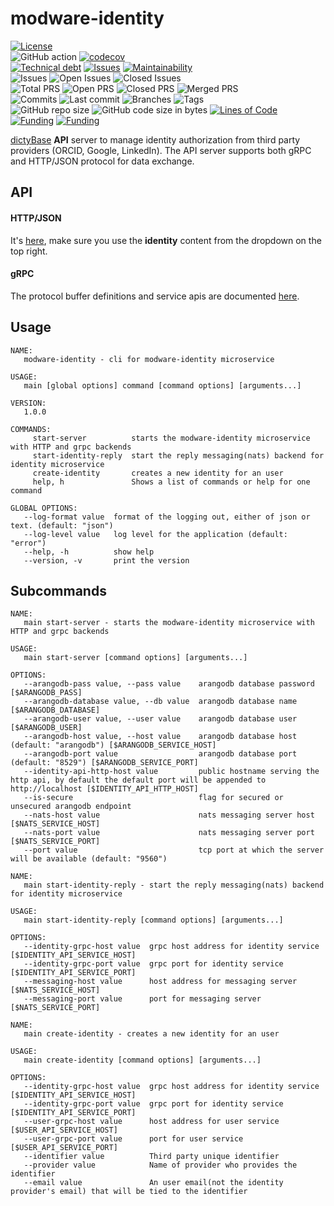 # modware-identity

[![License](https://img.shields.io/badge/License-BSD%202--Clause-blue.svg)](LICENSE)  
![GitHub action](https://github.com/dictyBase/modware-identity/workflows/Continuous%integration/badge.svg)
[![codecov](https://codecov.io/gh/dictyBase/modware-identity/branch/develop/graph/badge.svg)](https://codecov.io/gh/dictyBase/modware-identity)  
[![Technical debt](https://badgen.net/codeclimate/tech-debt/dictyBase/modware-identity)](https://codeclimate.com/github/dictyBase/modware-identity/trends/technical_debt)
[![Issues](https://badgen.net/codeclimate/issues/dictyBase/modware-identity)](https://codeclimate.com/github/dictyBase/modware-identity/issues)
[![Maintainability](https://api.codeclimate.com/v1/badges/21ed283a6186cfa3d003/maintainability)](https://codeclimate.com/github/dictyBase/modware-identity/maintainability)  
![Issues](https://badgen.net/github/issues/dictyBase/modware-identity)
![Open Issues](https://badgen.net/github/open-issues/dictyBase/modware-identity)
![Closed Issues](https://badgen.net/github/closed-issues/dictyBase/modware-identity)  
![Total PRS](https://badgen.net/github/prs/dictyBase/modware-identity)
![Open PRS](https://badgen.net/github/open-prs/dictyBase/modware-identity)
![Closed PRS](https://badgen.net/github/closed-prs/dictyBase/modware-identity)
![Merged PRS](https://badgen.net/github/merged-prs/dictyBase/modware-identity)  
![Commits](https://badgen.net/github/commits/dictyBase/modware-identity/develop)
![Last commit](https://badgen.net/github/last-commit/dictyBase/modware-identity/develop)
![Branches](https://badgen.net/github/branches/dictyBase/modware-identity)
![Tags](https://badgen.net/github/tags/dictyBase/modware-identity/?color=cyan)  
![GitHub repo size](https://img.shields.io/github/repo-size/dictyBase/modware-identity?style=plastic)
![GitHub code size in bytes](https://img.shields.io/github/languages/code-size/dictyBase/modware-identity?style=plastic)
[![Lines of Code](https://badgen.net/codeclimate/loc/dictyBase/modware-identity)](https://codeclimate.com/github/dictyBase/modware-identity/code)  
[![Funding](https://badgen.net/badge/NIGMS/Rex%20L%20Chisholm,dictyBase/yellow?list=|)](https://projectreporter.nih.gov/project_info_description.cfm?aid=9476993)
[![Funding](https://badgen.net/badge/NIGMS/Rex%20L%20Chisholm,DSC/yellow?list=|)](https://projectreporter.nih.gov/project_info_description.cfm?aid=9438930)

[dictyBase](http://dictybase.org) **API** server to manage identity authorization
from third party providers (ORCID, Google, LinkedIn). The API server supports both gRPC
and HTTP/JSON protocol for data exchange.

## API

#### HTTP/JSON

It's [here](https://dictybase.github.io/dictybase-api), make sure you use the **identity** content from the dropdown on the top right.

#### gRPC

The protocol buffer definitions and service apis are documented
[here](https://github.com/dictyBase/dictybaseapis/tree/master/dictybase/identity).

## Usage

```
NAME:
   modware-identity - cli for modware-identity microservice

USAGE:
   main [global options] command [command options] [arguments...]

VERSION:
   1.0.0

COMMANDS:
     start-server          starts the modware-identity microservice with HTTP and grpc backends
     start-identity-reply  start the reply messaging(nats) backend for identity microservice
     create-identity       creates a new identity for an user
     help, h               Shows a list of commands or help for one command

GLOBAL OPTIONS:
   --log-format value  format of the logging out, either of json or text. (default: "json")
   --log-level value   log level for the application (default: "error")
   --help, -h          show help
   --version, -v       print the version
```

## Subcommands

```
NAME:
   main start-server - starts the modware-identity microservice with HTTP and grpc backends

USAGE:
   main start-server [command options] [arguments...]

OPTIONS:
   --arangodb-pass value, --pass value    arangodb database password [$ARANGODB_PASS]
   --arangodb-database value, --db value  arangodb database name [$ARANGODB_DATABASE]
   --arangodb-user value, --user value    arangodb database user [$ARANGODB_USER]
   --arangodb-host value, --host value    arangodb database host (default: "arangodb") [$ARANGODB_SERVICE_HOST]
   --arangodb-port value                  arangodb database port (default: "8529") [$ARANGODB_SERVICE_PORT]
   --identity-api-http-host value         public hostname serving the http api, by default the default port will be appended to http://localhost [$IDENTITY_API_HTTP_HOST]
   --is-secure                            flag for secured or unsecured arangodb endpoint
   --nats-host value                      nats messaging server host [$NATS_SERVICE_HOST]
   --nats-port value                      nats messaging server port [$NATS_SERVICE_PORT]
   --port value                           tcp port at which the server will be available (default: "9560")
```

```
NAME:
   main start-identity-reply - start the reply messaging(nats) backend for identity microservice

USAGE:
   main start-identity-reply [command options] [arguments...]

OPTIONS:
   --identity-grpc-host value  grpc host address for identity service [$IDENTITY_API_SERVICE_HOST]
   --identity-grpc-port value  grpc port for identity service [$IDENTITY_API_SERVICE_PORT]
   --messaging-host value      host address for messaging server [$NATS_SERVICE_HOST]
   --messaging-port value      port for messaging server [$NATS_SERVICE_PORT]
```

```
NAME:
   main create-identity - creates a new identity for an user

USAGE:
   main create-identity [command options] [arguments...]

OPTIONS:
   --identity-grpc-host value  grpc host address for identity service [$IDENTITY_API_SERVICE_HOST]
   --identity-grpc-port value  grpc port for identity service [$IDENTITY_API_SERVICE_PORT]
   --user-grpc-host value      host address for user service [$USER_API_SERVICE_HOST]
   --user-grpc-port value      port for user service [$USER_API_SERVICE_PORT]
   --identifier value          Third party unique identifier
   --provider value            Name of provider who provides the identifier
   --email value               An user email(not the identity provider's email) that will be tied to the identifier
```
